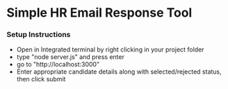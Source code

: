 # Simple HR Email Response Tool

### Setup Instructions
- Open in Integrated terminal by right clicking in your project folder
- type "node server.js" and press enter
- go to "http://localhost:3000"
- Enter appropriate candidate details along with selected/rejected status, then click submit 